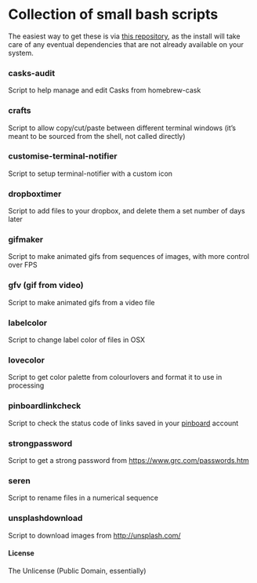 # Collection of small bash scripts

The easiest way to get these is via [this repository](https://github.com/vitorgalvao/homebrew-tinyscripts), as the install will take care of any eventual dependencies that are not already available on your system.

### casks-audit
Script to help manage and edit Casks from homebrew-cask

### crafts
Script to allow copy/cut/paste between different terminal windows (it’s meant to be sourced from the shell, not called directly)

### customise-terminal-notifier
Script to setup terminal-notifier with a custom icon

### dropboxtimer
Script to add files to your dropbox, and delete them a set number of days later

### gifmaker
Script to make animated gifs from sequences of images, with more control over FPS

### gfv (gif from video)
Script to make animated gifs from a video file

### labelcolor
Script to change label color of files in OSX

### lovecolor
Script to get color palette from colourlovers and format it to use in processing

### pinboardlinkcheck
Script to check the status code of links saved in your [pinboard](https://pinboard.in/) account

### strongpassword
Script to get a strong password from https://www.grc.com/passwords.htm

### seren
Script to rename files in a numerical sequence

### unsplashdownload
Script to download images from http://unsplash.com/

#### License
The Unlicense (Public Domain, essentially)
